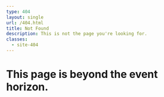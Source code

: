 ```yaml
---
type: 404
layout: single
url: /404.html
title: Not Found
description: This is not the page you're looking for.
classes:
  - site-404
---
```


# This page is beyond the event horizon.
